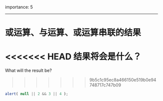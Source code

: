 importance: 5

---

# 或运算、与运算、或运算串联的结果

<<<<<<< HEAD
结果将会是什么？
=======
What will the result be?
>>>>>>> 9b5c1c95ec8a466150e519b0e94748717c747b09

```js
alert( null || 2 && 3 || 4 );
```

